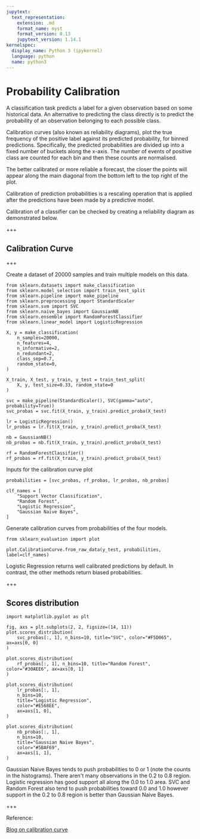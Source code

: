 ```yaml
---
jupytext:
  text_representation:
    extension: .md
    format_name: myst
    format_version: 0.13
    jupytext_version: 1.14.1
kernelspec:
  display_name: Python 3 (ipykernel)
  language: python
  name: python3
---
```


# Probability Calibration

A classification task predicts a label for a given observation based on some historical data. An alternative to predicting the class directly is to predict the probability of an observation belonging to each possible class.

Calibration curves (also known as reliability diagrams), plot the true frequency of the positive label against its predicted probability, for binned predictions. Specifically, the predicted probabilities are divided up into a fixed number of buckets along the x-axis. The number of events of positive class are counted for each bin and then these counts are normalised.

The better calibrated or more reliable a forecast, the closer the points will appear along the main diagonal from the bottom left to the top right of the plot.

Calibration of prediction probabilities is a rescaling operation that is applied after the predictions have been made by a predictive model.

Calibration of a classifier can be checked by creating a reliability diagram as demonstrated below.

+++

## Calibration Curve

+++

Create a dataset of 20000 samples and train multiple models on this data.

```{code-cell} ipython3
from sklearn.datasets import make_classification
from sklearn.model_selection import train_test_split
from sklearn.pipeline import make_pipeline
from sklearn.preprocessing import StandardScaler
from sklearn.svm import SVC
from sklearn.naive_bayes import GaussianNB
from sklearn.ensemble import RandomForestClassifier
from sklearn.linear_model import LogisticRegression

X, y = make_classification(
    n_samples=20000,
    n_features=4,
    n_informative=2,
    n_redundant=2,
    class_sep=0.7,
    random_state=0,
)

X_train, X_test, y_train, y_test = train_test_split(
    X, y, test_size=0.33, random_state=0
)

svc = make_pipeline(StandardScaler(), SVC(gamma="auto", probability=True))
svc_probas = svc.fit(X_train, y_train).predict_proba(X_test)

lr = LogisticRegression()
lr_probas = lr.fit(X_train, y_train).predict_proba(X_test)

nb = GaussianNB()
nb_probas = nb.fit(X_train, y_train).predict_proba(X_test)

rf = RandomForestClassifier()
rf_probas = rf.fit(X_train, y_train).predict_proba(X_test)
```

Inputs for the calibration curve plot

```{code-cell} ipython3
probabilities = [svc_probas, rf_probas, lr_probas, nb_probas]

clf_names = [
    "Support Vector Classification",
    "Random Forest",
    "Logistic Regression",
    "Gaussian Naive Bayes",
]
```

Generate calibration curves from probabilities of the four models.

```{code-cell} ipython3
from sklearn_evaluation import plot

plot.CalibrationCurve.from_raw_data(y_test, probabilities, label=clf_names)
```

Logistic Regression returns well calibrated predictions by default. In contrast, the other methods return biased probabilities.

+++

## Scores distribution

```{code-cell} ipython3
import matplotlib.pyplot as plt

fig, axs = plt.subplots(2, 2, figsize=(14, 11))
plot.scores_distribution(
    svc_probas[:, 1], n_bins=10, title="SVC", color="#F5D065", ax=axs[0, 0]
)

plot.scores_distribution(
    rf_probas[:, 1], n_bins=10, title="Random Forest", color="#30AEE6", ax=axs[0, 1]
)

plot.scores_distribution(
    lr_probas[:, 1],
    n_bins=10,
    title="Logistic Regression",
    color="#E568EE",
    ax=axs[1, 0],
)

plot.scores_distribution(
    nb_probas[:, 1],
    n_bins=10,
    title="Gaussian Naive Bayes",
    color="#5BAF69",
    ax=axs[1, 1],
)
```

Gaussian Naive Bayes tends to push probabilities to 0 or 1 (note the counts in the histograms). There aren't many observations in the 0.2 to 0.8 region. Logistic regression has good support all along the 0.0 to 1.0 area. SVC and Random Forest also tend to push probabilities toward 0.0 and 1.0 however support in the 0.2 to 0.8 region is better than Gaussian Naive Bayes.

+++

Reference:

[Blog on calibration curve ](https://ploomber.io/blog/calibration-curve/)
